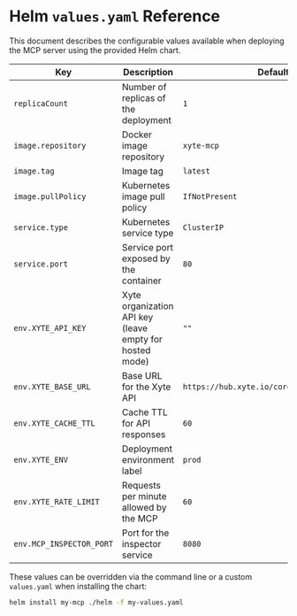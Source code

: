 # Helm `values.yaml` Reference

This document describes the configurable values available when deploying the MCP server using the provided Helm chart.

| Key | Description | Default |
| --- | ----------- | ------- |
| `replicaCount` | Number of replicas of the deployment | `1` |
| `image.repository` | Docker image repository | `xyte-mcp` |
| `image.tag` | Image tag | `latest` |
| `image.pullPolicy` | Kubernetes image pull policy | `IfNotPresent` |
| `service.type` | Kubernetes service type | `ClusterIP` |
| `service.port` | Service port exposed by the container | `80` |
| `env.XYTE_API_KEY` | Xyte organization API key (leave empty for hosted mode) | `""` |
| `env.XYTE_BASE_URL` | Base URL for the Xyte API | `https://hub.xyte.io/core/v1/organization` |
| `env.XYTE_CACHE_TTL` | Cache TTL for API responses | `60` |
| `env.XYTE_ENV` | Deployment environment label | `prod` |
| `env.XYTE_RATE_LIMIT` | Requests per minute allowed by the MCP | `60` |
| `env.MCP_INSPECTOR_PORT` | Port for the inspector service | `8080` |

These values can be overridden via the command line or a custom `values.yaml` when installing the chart:

```bash
helm install my-mcp ./helm -f my-values.yaml
```

